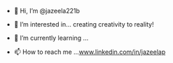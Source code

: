 - 👋 Hi, I’m @jazeela221b
- 👀 I’m interested in... creating creativity to reality!
- 🌱 I’m currently learning ...

- 📫 How to reach me ...www.linkedin.com/in/jazeelap

<!---
jazeela221b/jazeela221b is a ✨ special ✨ repository because its `README.md` (this file) appears on your GitHub profile.
You can click the Preview link to take a look at your changes.
--->

